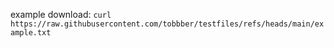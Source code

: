 
example download: `curl https://raw.githubusercontent.com/tobbber/testfiles/refs/heads/main/example.txt`
